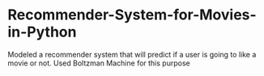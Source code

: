 # Recommender-System-for-Movies-in-Python
Modeled a recommender system that will predict if a user is going to like a movie or not. Used Boltzman Machine for this purpose
